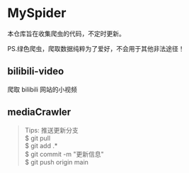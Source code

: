 # MySpider

本仓库旨在收集爬虫的代码，不定时更新。

PS.绿色爬虫，爬取数据纯粹为了爱好，不会用于其他非法途径！

## bilibili-video

爬取 bilibili 网站的小视频

## mediaCrawler

> Tips: 推送更新分支<br>
> $ git pull<br>
> $ git add .*<br>
> $ git commit -m "更新信息"<br>
> $ git push origin main